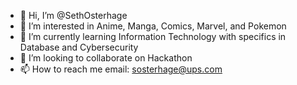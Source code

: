 - 👋 Hi, I’m @SethOsterhage
- 👀 I’m interested in Anime, Manga, Comics, Marvel, and Pokemon
- 🌱 I’m currently learning Information Technology with specifics in Database and Cybersecurity
- 💞️ I’m looking to collaborate on Hackathon
- 📫 How to reach me email: sosterhage@ups.com

<!---
SethOsterhage/SethOsterhage is a ✨ special ✨ repository because its `README.md` (this file) appears on your GitHub profile.
You can click the Preview link to take a look at your changes.
--->
